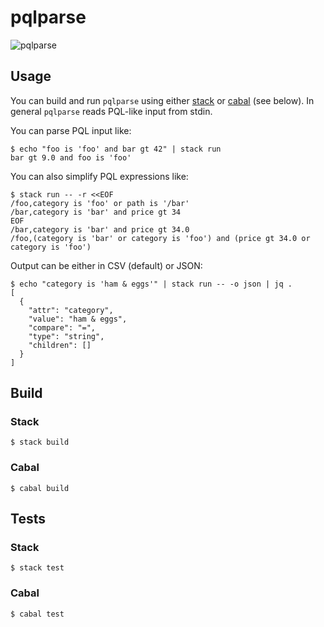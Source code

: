 # pqlparse

![pqlparse](https://github.com/kongo2002/pqlparse/actions/workflows/build.yaml/badge.svg)


## Usage

You can build and run `pqlparse` using either [stack][stack] or [cabal][cabal]
(see below). In general `pqlparse` reads PQL-like input from stdin.

You can parse PQL input like:

```shell
$ echo "foo is 'foo' and bar gt 42" | stack run
bar gt 9.0 and foo is 'foo'
```

You can also simplify PQL expressions like:

```shell
$ stack run -- -r <<EOF
/foo,category is 'foo' or path is '/bar'
/bar,category is 'bar' and price gt 34
EOF
/bar,category is 'bar' and price gt 34.0
/foo,(category is 'bar' or category is 'foo') and (price gt 34.0 or category is 'foo')
```

Output can be either in CSV (default) or JSON:

```shell
$ echo "category is 'ham & eggs'" | stack run -- -o json | jq .
[
  {
    "attr": "category",
    "value": "ham & eggs",
    "compare": "=",
    "type": "string",
    "children": []
  }
]
```


## Build

### Stack

    $ stack build

### Cabal

    $ cabal build


## Tests

### Stack

    $ stack test

### Cabal

    $ cabal test


[cabal]: https://www.haskell.org/cabal/
[stack]: https://www.haskellstack.org/
